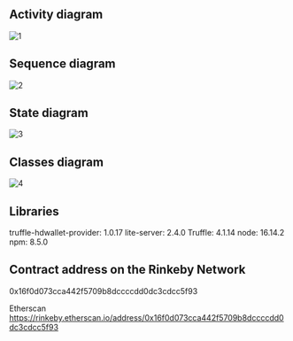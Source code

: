 ## Activity diagram

![1](https://user-images.githubusercontent.com/10106859/164210972-731a278f-63da-4e18-b4ef-7e2cae70b335.png)

## Sequence diagram

![2](https://user-images.githubusercontent.com/10106859/164211166-ed1d20ba-cdcf-470f-ab91-16e1534d8fcf.png)

## State diagram

![3](https://user-images.githubusercontent.com/10106859/164211347-291a15fa-36b0-4a3d-87a6-3bcddccecf78.png)

## Classes diagram

![4](https://user-images.githubusercontent.com/10106859/164211441-f132911d-2859-4c78-8da9-9c59fb569919.png)

## Libraries

truffle-hdwallet-provider: 1.0.17
lite-server: 2.4.0
Truffle: 4.1.14
node: 16.14.2
npm: 8.5.0

## Contract address on the Rinkeby Network
0x16f0d073cca442f5709b8dccccdd0dc3cdcc5f93

Etherscan https://rinkeby.etherscan.io/address/0x16f0d073cca442f5709b8dccccdd0dc3cdcc5f93
